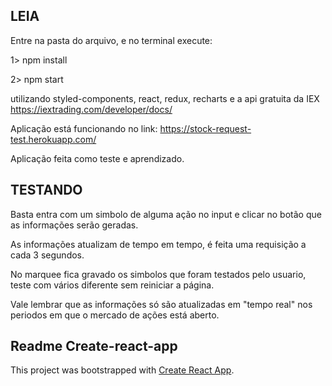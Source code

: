 

## LEIA 

Entre na pasta do arquivo, e no terminal execute: 

1> npm install 

2> npm start

utilizando styled-components, react, redux, recharts e a api gratuita da IEX https://iextrading.com/developer/docs/

Aplicação está funcionando no link: https://stock-request-test.herokuapp.com/

Aplicação feita como teste e aprendizado.

## TESTANDO

Basta entra com um simbolo de alguma ação no input e clicar no botão que as informações serão geradas.

As informações atualizam de tempo em tempo, é feita uma requisição a cada 3 segundos. 

No marquee fica gravado os simbolos que foram testados pelo usuario, teste com vários diferente sem reiniciar a página. 

Vale lembrar que as informações só são atualizadas em "tempo real" nos periodos em que o mercado de ações está aberto.

## Readme Create-react-app

This project was bootstrapped with [Create React App](https://github.com/facebook/create-react-app).
